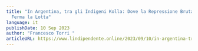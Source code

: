 ```yaml
---
title: "In Argentina, tra gli Indigeni Kolla: Dove la Repressione Brutale non
  Ferma la Lotta"
language: it
publishDate: 10 Sep 2023
author: "Francesco Torri "
articleURL: https://www.lindipendente.online/2023/09/10/in-argentina-tra-gli-indigeni-kolla-dove-la-repressione-brutale-non-ferma-la-lotta/
---
```

